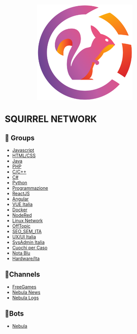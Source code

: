 <p align="center">
<img src="./img/Logo.png" alt="Smiley face" height="300" width="300">
</p>

# SQUIRREL NETWORK

## 👥 Groups

<ul>
<li><a href="https://t.me/javascript_ita">Javascript</a></li>
<li><a href="https://t.me/html_css_ita">HTML/CSS</a></li>
<li><a href="https://t.me/java_italia">Java</a></li>
<li><a href="https://t.me/php_italia">PHP</a></li>
<li><a href="https://t.me/cpp_ita">C/C++</a></li>
<li><a href="https://t.me/csharp_ita">C#</a></li>
<li><a href="https://t.me/pythonitalia_principianti">Python</a></li>
<li><a href="https://t.me/programmazione_ita">Programmazione</a></li>
<li><a href="https://t.me/react_ita">ReactJS</a></li>
<li><a href="https://t.me/angular_ita">Angular</a></li>
<li><a href="https://t.me/vue_italia">VUE Italia</a></li>
<li><a href="https://t.me/dockerita">Docker</a></li>
<li><a href="https://t.me/noderedIT">NodeRed</a></li>
<li><a href="https://t.me/linuxnetwork">Linux Network</a></li>
<li><a href="https://t.me/offtopic_ita">OffTopic</a></li>
<li><a href="https://t.me/seo_sem_it">SEO_SEM_ITA</a></li>
<li><a href="https://t.me/ux_italia">UX/UI Italia</a></li>
<li><a href="https://t.me/sysadminita">SysAdmin Italia</a></li>
<li><a href="https://t.me/cuochipercaso">Cuochi per Caso</a></li>
<li><a href="https://t.me/nota_blu">Nota Blu</a></li>
<li><a href="https://t.me/hardware_ita">Hardware/Ita</a></li>
</ul>

## 📝Channels

<ul>
<li><a href="https://t.me/FreeGameCodes">FreeGames</a></li>
<li><a href="https://t.me/nebulanews">Nebula News</a></li>
<li><a href="https://t.me/nebulalogs">Nebula Logs</a></li>
</ul>

## 🤖Bots

<ul>
<li><a href="https://t.me/nebuladevbot">Nebula</a></li>
</ul>
